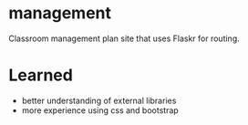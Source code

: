 # management
Classroom management plan site that uses Flaskr for routing.

# Learned

- better understanding of external libraries
- more experience using css and bootstrap
